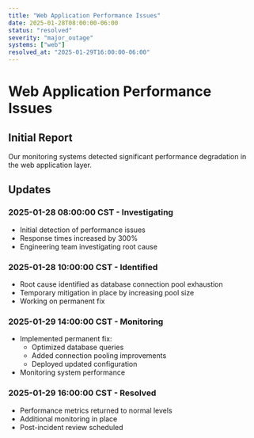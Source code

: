 ```yaml
---
title: "Web Application Performance Issues"
date: 2025-01-28T08:00:00-06:00
status: "resolved"
severity: "major_outage"
systems: ["web"]
resolved_at: "2025-01-29T16:00:00-06:00"
---
```


# Web Application Performance Issues

## Initial Report
Our monitoring systems detected significant performance degradation in the web application layer.

## Updates

### 2025-01-28 08:00:00 CST - Investigating
- Initial detection of performance issues
- Response times increased by 300%
- Engineering team investigating root cause

### 2025-01-28 10:00:00 CST - Identified
- Root cause identified as database connection pool exhaustion
- Temporary mitigation in place by increasing pool size
- Working on permanent fix

### 2025-01-29 14:00:00 CST - Monitoring
- Implemented permanent fix:
  - Optimized database queries
  - Added connection pooling improvements
  - Deployed updated configuration
- Monitoring system performance

### 2025-01-29 16:00:00 CST - Resolved
- Performance metrics returned to normal levels
- Additional monitoring in place
- Post-incident review scheduled
